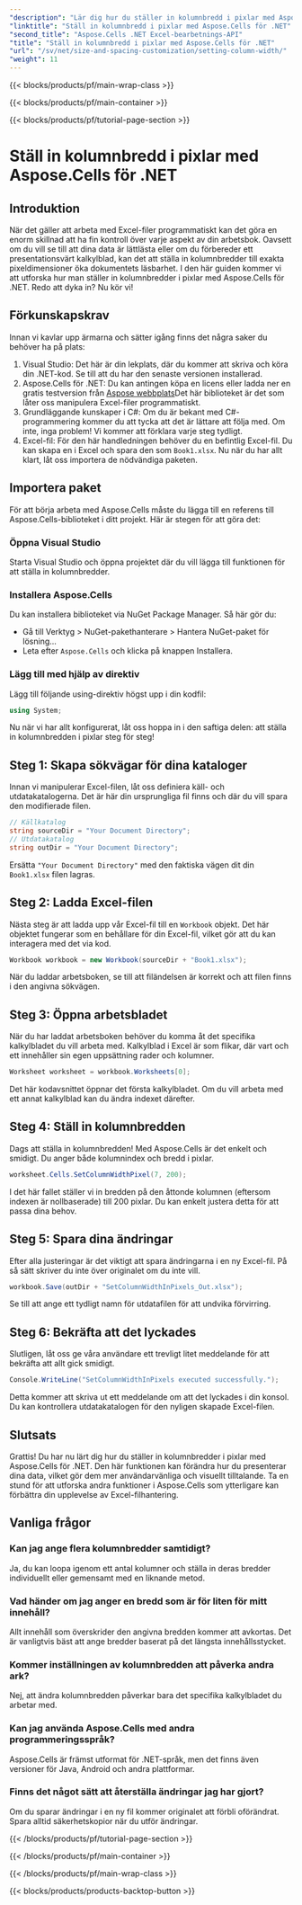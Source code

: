 ```yaml
---
"description": "Lär dig hur du ställer in kolumnbredd i pixlar med Aspose.Cells för .NET. Förbättra dina Excel-filer med den här enkla steg-för-steg-guiden."
"linktitle": "Ställ in kolumnbredd i pixlar med Aspose.Cells för .NET"
"second_title": "Aspose.Cells .NET Excel-bearbetnings-API"
"title": "Ställ in kolumnbredd i pixlar med Aspose.Cells för .NET"
"url": "/sv/net/size-and-spacing-customization/setting-column-width/"
"weight": 11
---
```


{{< blocks/products/pf/main-wrap-class >}}

{{< blocks/products/pf/main-container >}}

{{< blocks/products/pf/tutorial-page-section >}}

# Ställ in kolumnbredd i pixlar med Aspose.Cells för .NET

## Introduktion
När det gäller att arbeta med Excel-filer programmatiskt kan det göra en enorm skillnad att ha fin kontroll över varje aspekt av din arbetsbok. Oavsett om du vill se till att dina data är lättlästa eller om du förbereder ett presentationsvärt kalkylblad, kan det att ställa in kolumnbredder till exakta pixeldimensioner öka dokumentets läsbarhet. I den här guiden kommer vi att utforska hur man ställer in kolumnbredder i pixlar med Aspose.Cells för .NET. Redo att dyka in? Nu kör vi!
## Förkunskapskrav
Innan vi kavlar upp ärmarna och sätter igång finns det några saker du behöver ha på plats:
1. Visual Studio: Det här är din lekplats, där du kommer att skriva och köra din .NET-kod. Se till att du har den senaste versionen installerad.
2. Aspose.Cells för .NET: Du kan antingen köpa en licens eller ladda ner en gratis testversion från [Aspose webbplats](https://releases.aspose.com/cells/net/)Det här biblioteket är det som låter oss manipulera Excel-filer programmatiskt.
3. Grundläggande kunskaper i C#: Om du är bekant med C#-programmering kommer du att tycka att det är lättare att följa med. Om inte, inga problem! Vi kommer att förklara varje steg tydligt.
4. Excel-fil: För den här handledningen behöver du en befintlig Excel-fil. Du kan skapa en i Excel och spara den som `Book1.xlsx`.
Nu när du har allt klart, låt oss importera de nödvändiga paketen.
## Importera paket
För att börja arbeta med Aspose.Cells måste du lägga till en referens till Aspose.Cells-biblioteket i ditt projekt. Här är stegen för att göra det:
### Öppna Visual Studio
Starta Visual Studio och öppna projektet där du vill lägga till funktionen för att ställa in kolumnbredder.
### Installera Aspose.Cells
Du kan installera biblioteket via NuGet Package Manager. Så här gör du:
- Gå till Verktyg > NuGet-pakethanterare > Hantera NuGet-paket för lösning…
- Leta efter `Aspose.Cells` och klicka på knappen Installera.
### Lägg till med hjälp av direktiv
Lägg till följande using-direktiv högst upp i din kodfil:
```csharp
using System;
```
Nu när vi har allt konfigurerat, låt oss hoppa in i den saftiga delen: att ställa in kolumnbredden i pixlar steg för steg!
## Steg 1: Skapa sökvägar för dina kataloger
Innan vi manipulerar Excel-filen, låt oss definiera käll- och utdatakatalogerna. Det är här din ursprungliga fil finns och där du vill spara den modifierade filen.
```csharp
// Källkatalog
string sourceDir = "Your Document Directory";
// Utdatakatalog
string outDir = "Your Document Directory";
```
Ersätta `"Your Document Directory"` med den faktiska vägen dit din `Book1.xlsx` filen lagras.
## Steg 2: Ladda Excel-filen
Nästa steg är att ladda upp vår Excel-fil till en `Workbook` objekt. Det här objektet fungerar som en behållare för din Excel-fil, vilket gör att du kan interagera med det via kod.
```csharp
Workbook workbook = new Workbook(sourceDir + "Book1.xlsx");
```
När du laddar arbetsboken, se till att filändelsen är korrekt och att filen finns i den angivna sökvägen.
## Steg 3: Öppna arbetsbladet
När du har laddat arbetsboken behöver du komma åt det specifika kalkylbladet du vill arbeta med. Kalkylblad i Excel är som flikar, där vart och ett innehåller sin egen uppsättning rader och kolumner.
```csharp
Worksheet worksheet = workbook.Worksheets[0];
```
Det här kodavsnittet öppnar det första kalkylbladet. Om du vill arbeta med ett annat kalkylblad kan du ändra indexet därefter.
## Steg 4: Ställ in kolumnbredden
Dags att ställa in kolumnbredden! Med Aspose.Cells är det enkelt och smidigt. Du anger både kolumnindex och bredd i pixlar.
```csharp
worksheet.Cells.SetColumnWidthPixel(7, 200);
```
I det här fallet ställer vi in bredden på den åttonde kolumnen (eftersom indexen är nollbaserade) till 200 pixlar. Du kan enkelt justera detta för att passa dina behov.
## Steg 5: Spara dina ändringar
Efter alla justeringar är det viktigt att spara ändringarna i en ny Excel-fil. På så sätt skriver du inte över originalet om du inte vill.
```csharp
workbook.Save(outDir + "SetColumnWidthInPixels_Out.xlsx");
```
Se till att ange ett tydligt namn för utdatafilen för att undvika förvirring.
## Steg 6: Bekräfta att det lyckades
Slutligen, låt oss ge våra användare ett trevligt litet meddelande för att bekräfta att allt gick smidigt.
```csharp
Console.WriteLine("SetColumnWidthInPixels executed successfully.");
```
Detta kommer att skriva ut ett meddelande om att det lyckades i din konsol. Du kan kontrollera utdatakatalogen för den nyligen skapade Excel-filen.
## Slutsats
Grattis! Du har nu lärt dig hur du ställer in kolumnbredder i pixlar med Aspose.Cells för .NET. Den här funktionen kan förändra hur du presenterar dina data, vilket gör dem mer användarvänliga och visuellt tilltalande. Ta en stund för att utforska andra funktioner i Aspose.Cells som ytterligare kan förbättra din upplevelse av Excel-filhantering.
## Vanliga frågor
### Kan jag ange flera kolumnbredder samtidigt?
Ja, du kan loopa igenom ett antal kolumner och ställa in deras bredder individuellt eller gemensamt med en liknande metod.
### Vad händer om jag anger en bredd som är för liten för mitt innehåll?
Allt innehåll som överskrider den angivna bredden kommer att avkortas. Det är vanligtvis bäst att ange bredder baserat på det längsta innehållsstycket.
### Kommer inställningen av kolumnbredden att påverka andra ark?
Nej, att ändra kolumnbredden påverkar bara det specifika kalkylbladet du arbetar med.
### Kan jag använda Aspose.Cells med andra programmeringsspråk?
Aspose.Cells är främst utformat för .NET-språk, men det finns även versioner för Java, Android och andra plattformar.
### Finns det något sätt att återställa ändringar jag har gjort?
Om du sparar ändringar i en ny fil kommer originalet att förbli oförändrat. Spara alltid säkerhetskopior när du utför ändringar.


{{< /blocks/products/pf/tutorial-page-section >}}

{{< /blocks/products/pf/main-container >}}

{{< /blocks/products/pf/main-wrap-class >}}

{{< blocks/products/products-backtop-button >}}